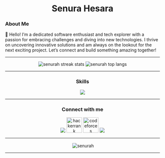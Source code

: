 <h1 align="center">Senura Hesara</h1>
<h3 align="left">About Me</h3>
<p>
  👋 Hello! I’m a dedicated software enthusiast and tech explorer with a passion for embracing challenges and diving into new technologies. I thrive on uncovering innovative solutions and am always on the lookout for the next exciting project. Let’s connect and build something amazing together!
</p>
<hr>
<p align="center">
  <div align="center">
    <img align="" src="https://github-readme-streak-stats.herokuapp.com/?user=senurah&theme=dark&layout=compact" alt="senurah streak stats"/>
    <img align="" src="https://github-readme-stats.vercel.app/api/top-langs?username=senurah&show_icons=true&locale=en&theme=dark" alt="senurah top langs"/>
  </div>
</p>

<hr>
<h3 align="center">Skills</h3>
<p align="center">
  <a href="https://skillicons.dev">
    <img src="https://skillicons.dev/icons?i=java,py,js,html,css,androidstudio,flutter,dart,git,mysql,nodejs" />
  </a>
</p>
<hr>
<h3 align="center">Connect with me</h3>
<p align="center">
  <a href="https://skillicons.dev">
    <a href="https://www.linkedin.com/in/senura-hesara-9168b9292/"><img src="https://skillicons.dev/icons?i=linkedin" /></a>
     <a href="https://www.hackerrank.com/profile/senurah"><img align="" src="https://raw.githubusercontent.com/rahuldkjain/github-profile-readme-generator/master/src/images/icons/Social/hackerrank.svg" alt="hackerrank" height="50" width="50" /></a>
        <a href="https://codeforces.com/profile/senurah"><img align="" src="https://raw.githubusercontent.com/rahuldkjain/github-profile-readme-generator/master/src/images/icons/Social/codeforces.svg" alt="codeforces" height="50" width="50" /></a>
           <a href="mailto:senura.hesara48@gmail.com"><img src="https://skillicons.dev/icons?i=gmail" /></a>

  </a>
</p>
<hr>

<p align="center">&nbsp;<img align="center" src="https://github-readme-stats.vercel.app/api?username=senurah&show_icons=true&locale=en&theme=dark" alt="senurah" /></p>
<hr>

